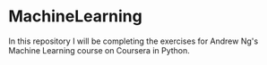 # MachineLearning

In this repository I will be completing the exercises for Andrew Ng's Machine Learning course on Coursera in Python.  
